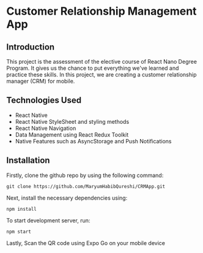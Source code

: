 # Customer Relationship Management App

## Introduction

This project is the assessment of the elective course of React Nano Degree Program. It gives us the chance to put everything we've learned and practice these skills. In this project, we are creating a customer relationship manager (CRM) for mobile.

## Technologies Used

- React Native
- React Native StyleSheet and styling methods
- React Native Navigation
- Data Management using React Redux Toolkit
- Native Features such as AsyncStorage and Push Notifications

## Installation

Firstly, clone the github repo by using the following command:

```
git clone https://github.com/MaryumHabibQureshi/CRMApp.git
```

Next, install the necessary dependencies using:

```
npm install
```

To start development server, run:

```
npm start
```

Lastly, Scan the QR code using Expo Go on your mobile device

